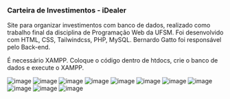 ### Carteira de Investimentos - iDealer


Site para organizar investimentos com banco de dados, realizado como trabalho final da disciplina de Programação Web da UFSM. Foi desenvolvido com HTML, CSS, Tailwindcss, PHP, MySQL. Bernardo Gatto foi responsável pelo Back-end.

É necessário XAMPP. Coloque o código dentro de htdocs, crie o banco de dados e execute o XAMPP.



![image](https://user-images.githubusercontent.com/62655532/235814192-59726e39-e0ac-4ca8-a645-f00ba286df4c.png)
![image](https://user-images.githubusercontent.com/62655532/235814123-18f30f25-a06f-48ff-98cf-8af1173fed76.png)
![image](https://user-images.githubusercontent.com/62655532/235814235-33269f0b-8781-4b4b-9461-8b7d84ea42e7.png)
![image](https://user-images.githubusercontent.com/62655532/235814305-874191c1-bf32-4b9c-97ba-d3cf01d32122.png)
![image](https://user-images.githubusercontent.com/62655532/235814330-54ebd433-0cd4-467c-9c7c-83b6d8797235.png)
![image](https://user-images.githubusercontent.com/62655532/235814371-852eb0e5-debb-4427-947e-27f2b6d69e06.png)
![image](https://user-images.githubusercontent.com/62655532/235814396-14e71b7a-a603-4abf-bfee-77a5db69b98e.png)
![image](https://user-images.githubusercontent.com/62655532/235814554-2567b815-69b5-4c13-b55c-8718868915ec.png)
![image](https://user-images.githubusercontent.com/62655532/235814671-403e2149-5d8e-43eb-b56f-d46174b2ee43.png)
![image](https://user-images.githubusercontent.com/62655532/235814653-fd01babc-ef0d-447c-ba3a-259280abeab8.png)
![image](https://user-images.githubusercontent.com/62655532/235814989-6fca785c-bc96-4bc6-94f9-b88e3129635f.png)

